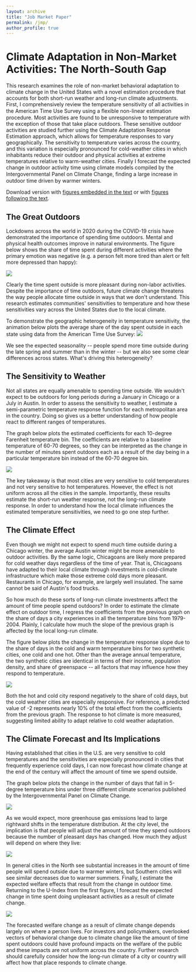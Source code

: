 ```yaml
---
layout: archive
title: "Job Market Paper"
permalink: /jmp/
author_profile: true
---
```

# Climate Adaptation in Non-Market Activities: The North-South Gap

This research examines the role of non-market behavioral adaptation to climate change in the United States with a novel estimation procedure that accounts for both short-run weather and long-run climate adjustments. First, I comprehensively review the temperature sensitivity of all activities in the American Time Use Survey using a ﬂexible non-linear estimation procedure. Most activities are found to be unresponsive to temperature with the exception of those that take place outdoors. These sensitive outdoor activities are studied further using the Climate Adaptation Response Estimation approach, which allows for temperature responses to vary geographically. The sensitivity to temperature varies across the country, and this variation is especially pronounced for cold-weather cities in which inhabitants reduce their outdoor and physical activities at extreme temperatures relative to warm-weather cities. Finally I forecast the expected change in outdoor activity time using climate models compiled by the Intergovernmental Panel on Climate Change, ﬁnding a large increase in outdoor time driven by warmer winters.

Download version with [figures embedded in the text](http://seantoconnor.github.io/files/atus_textFigures.pdf) or with  [figures following the text](http://seantoconnor.github.io/files/atus.pdf).

## The Great Outdoors

Lockdowns across the world in 2020 during the COVID-19 crisis have demonstrated the importance of spending time outdoors. Mental and physical health outcomes improve in natural environments. The figure below shows the share of time spent during different activities where the primary emotion was negative (e.g. a person felt more tired than alert or felt more depressed than happy):

![](http://seantoconnor.github.io/images/u_index.png)

Clearly the time spent outside is more pleasant during non-labor activities. Despite the importance of time outdoors, future climate change threatens the way people allocate time outside in ways that we don't understand. This research estimates communities' sensitivities to temperature and how these sensitivities vary across the United States due to the local climate.

To demonstrate the geographic heterogeneity in temperature sensitivity, the animation below plots the average share of the day spent outside in each state using data from the American Time Use Survey:
![](http://seantoconnor.github.io/images/facet.gif)

We see the expected seasonality -- people spend more time outside during the late spring and summer than in the winter -- but we also see some clear differences across states. What's driving this heterogeneity?

## The Sensitivity to Weather

Not all states are equally amenable to spending time outside. We wouldn't expect to be outdoors for long periods during a January in Chicago or a July in Austin. In order to assess the sensitivity to weather, I estimate a semi-parametric temperature response function for each metropolitan area in the country. Doing so gives us a better understanding of how people react to different ranges of temperatures.

The graph below plots the estimated coefficients for each 10-degree Farenheit temperature bin. The coefficients are relative to a baseline temperature of 60-70 degrees, so they can be interpreted as the change in the number of minutes spent outdoors each as a result of the day being in a particular temperature bin instead of the 60-70 degree bin. 

![](http://seantoconnor.github.io/images/care_stage1_alt.png)

The key takeaway is that most cities are very sensitive to cold temperatures and not very sensitive to hot temperatures. However, the effect is not uniform across all the cities in the sample. Importantly, these results estimate the short-run weather response, not the long-run climate response. In order to understand how the local climate influences the estimated temperature sensitivities, we need to go one step further.

## The Climate Effect

Even though we might not expect to spend much time outside during a Chicago winter, the average Austin winter might be more amenable to outdoor activities. By the same logic, Chicagoans are likely more prepared for cold weather days regardless of the time of year. That is, Chicagoans have adapted to their local climate through investments in cold-climate infrastructure which make those extreme cold days more pleasant. Restaurants in Chicago, for example, are largely well insulated. The same cannot be said of Austin's food trucks. 

So how much do these sorts of long-run climate investments affect the amount of time people spend outdoors? In order to estimate the climate effect on outdoor time, I regress the coefficients from the previous graph on the share of days a city experiences in all the temperature bins from 1979-2004. Plainly, I calculate how much the slope of the previous graph is affected by the local long-run climate.

The figure below plots the change in the temperature response slope due to the share of days in the cold and warm temperature bins for two synthetic cities, one cold and one hot. Other than the average annual temperature, the two synthetic cities are identical in terms of their income, population density, and share of greenspace -- all factors that may influence how they respond to temperature.

![](http://seantoconnor.github.io/images/stage2_sim.png)

Both the hot and cold city respond negatively to the share of cold days, but the cold weather cities are especially responsive. For reference, a predicted value of -2 represents nearly 10% of the total effect from the coefficients from the previous graph. The response to hot climate is more measured, suggesting limited ability to adapt relative to cold weather adaptation.


## The Climate Forecast and Its Implications

Having established that cities in the U.S. are very sensitive to cold temperatures and the sensitivities are especially pronounced in cities that frequently experience cold days, I can now forecast how climate change at the end of the century will affect the amount of time we spend outside. 

The graph below plots the change in the number of days that fall in 5-degree temperature bins under three different climate scenarios published by the Intergovernmental Panel on Climate Change.

![](http://seantoconnor.github.io/images/ipcc_scenarios.png)

As we would expect, more greenhouse gas emissions lead to large rightward shifts in the temperature distribution. At the city level, the implication is that people will adjust the amount of time they spend outdoors because the number of pleasant days has changed. How much they adjust will depend on where they live:

![](http://seantoconnor.github.io/images/coef_sim.png)

In general cities in the North see substantial increases in the amount of time people will spend outside due to warmer winters, but Southern cities will see similar decreases due to warmer summers. Finally, I estimate the expected welfare effects that result from the change in outdoor time. Returning to the U-Index from the first figure, I forecast the expected change in time spent doing unpleasant activities as a result of climate change. 

![](http://seantoconnor.github.io/images/u_index_change.png)

The forecasted welfare change as a result of climate change depends largely on where a person lives. For investors and policymakers, overlooked vectors of behavioral change due to climate change like the amount of time spent outdoors could have profound impacts on the welfare of the public and these impacts are not uniform across the country. Further research should carefully consider how the long-run climate of a city or country will affect how that place responds to climate change.